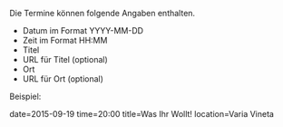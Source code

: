 Die Termine können folgende Angaben enthalten.

* Datum im Format YYYY-MM-DD
* Zeit im Format HH:MM
* Titel
* URL für Titel (optional)
* Ort
* URL für Ort (optional)

Beispiel:

date=2015-09-19
time=20:00
title=Was Ihr Wollt!
location=Varia Vineta
